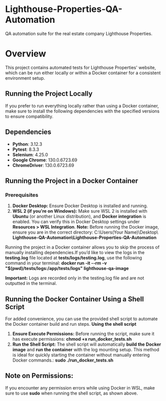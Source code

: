 # Lighthouse-Properties-QA-Automation
QA automation suite for the real estate company Lighthouse Properties.

# Overview
This project contains automated tests for Lighthouse Properties' website, which can be run either locally or within a Docker container for a consistent environment setup.

## Running the Project Locally
If you prefer to run everything locally rather than using a Docker container, make sure to install the following dependencies with the specified versions to ensure compatibility.

## Dependencies
- **Python**: 3.12.3
- **Pytest**: 8.3.3
- **Selenium**: 4.25.0
- **Google Chrome**: 130.0.6723.69
- **ChromeDriver**: 130.0.6723.69

## Running the Project in a Docker Container
### Prerequisites
1. **Docker Desktop:** Ensure Docker Desktop is installed and running.
2. **WSL 2 (if you're on Windows):** Make sure WSL 2 is installed with **Ubuntu** (or another Linux distribution), and **Docker integration** is enabled. You can verify this in Docker Desktop settings under **Resources > WSL Integration**.
**Note:** Before running the Docker image, ensure you are in the correct directory: C:\Users\(Your Name)\Desktop\ **Lighthouse-QA-Automation\Lighthouse-Properties-QA-Automation**

Running the project in a Docker container allows you to skip the process of manually installing dependencies.If  you’d like to view the logs in the **testing.log** file located at **tests/logs/testing.log**, use the following command in your terminal:
**docker run -it --rm -v "$(pwd)/tests/logs:/app/tests/logs" lighthouse-qa-image**

**Important:** Logs are recorded only in the testing.log file and are not outputted in the terminal.

## Running the Docker Container Using a Shell Script
For added convenience, you can use the provided shell script to automate the Docker container build and run steps.
**Using the shell script**
1. **Ensure Execute Permissions:** Before running the script, make sure it has execute permissions: **chmod +x run_docker_tests.sh**
2. **Run the Shell Script:**
The shell script will automatically **build the Docker image** and **run the container** with the log mounting setup. This method is ideal for quickly starting the container without manually entering Docker commands.:
 **sudo ./run_docker_tests.sh**

## Note on Permissions:
If you encounter any permission errors while using Docker in WSL, make sure to use **sudo** when running the shell script, as shown above.
